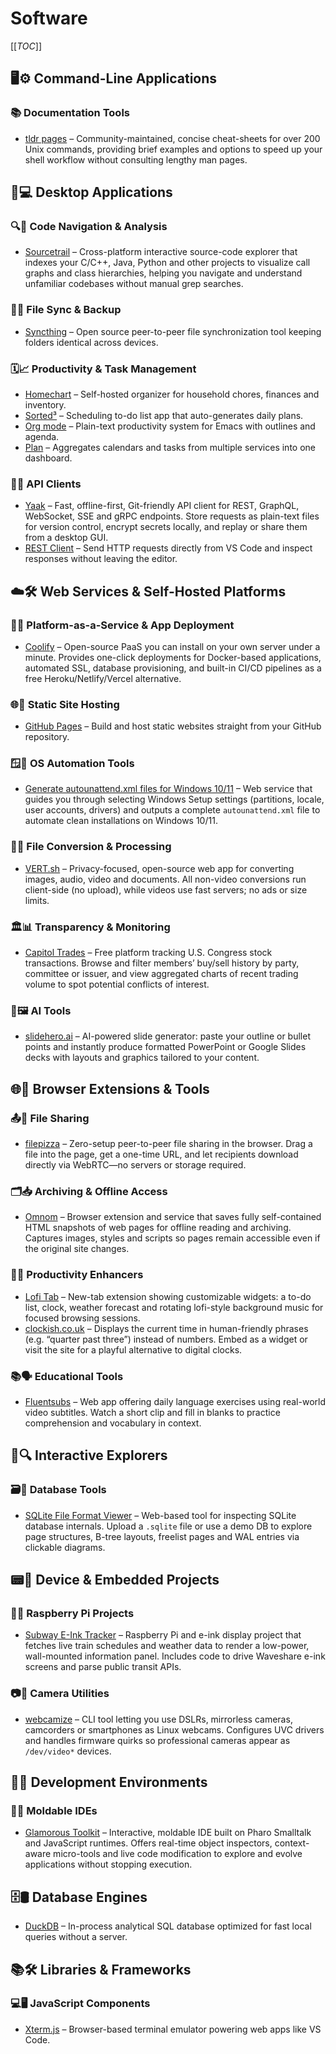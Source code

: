 # Software
[[_TOC_]]


## 🖥️⚙️ Command-Line Applications

### 📚 Documentation Tools
- [tldr pages](https://tldr.sh/) – Community-maintained, concise cheat-sheets for over 200 Unix commands, providing brief examples and options to speed up your shell workflow without consulting lengthy man pages.

## 🧩💻 Desktop Applications

### 🔍📐 Code Navigation & Analysis
- [Sourcetrail](https://github.com/CoatiSoftware/Sourcetrail) – Cross-platform interactive source-code explorer that indexes your C/C++, Java, Python and other projects to visualize call graphs and class hierarchies, helping you navigate and understand unfamiliar codebases without manual grep searches.

### 🔄📂 File Sync & Backup
- [Syncthing](https://github.com/syncthing/syncthing) – Open source peer-to-peer file synchronization tool keeping folders identical across devices.

### 🗓️📈 Productivity & Task Management
- [Homechart](https://about.homechart.app/) – Self-hosted organizer for household chores, finances and inventory.
- [Sorted³](https://www.sortedapp.com/) – Scheduling to-do list app that auto-generates daily plans.
- [Org mode](https://orgmode.org/) – Plain-text productivity system for Emacs with outlines and agenda.
- [Plan](https://getplan.co/) – Aggregates calendars and tasks from multiple services into one dashboard.

### 🔧🔌 API Clients
- [Yaak](https://yaak.app/) – Fast, offline-first, Git-friendly API client for REST, GraphQL, WebSocket, SSE and gRPC endpoints. Store requests as plain-text files for version control, encrypt secrets locally, and replay or share them from a desktop GUI.
- [REST Client](https://marketplace.visualstudio.com/items?itemName=humao.rest-client) – Send HTTP requests directly from VS Code and inspect responses without leaving the editor.

## ☁️🛠️ Web Services & Self-Hosted Platforms

### 🚀🔄 Platform-as-a-Service & App Deployment
- [Coolify](https://coolify.io/) – Open-source PaaS you can install on your own server under a minute. Provides one-click deployments for Docker-based applications, automated SSL, database provisioning, and built-in CI/CD pipelines as a free Heroku/Netlify/Vercel alternative.

### 🌐📄 Static Site Hosting
- [GitHub Pages](https://pages.github.com/) – Build and host static websites straight from your GitHub repository.

### 🪟🤖 OS Automation Tools
- [Generate autounattend.xml files for Windows 10/11](https://schneegans.de/windows/unattend-generator/) – Web service that guides you through selecting Windows Setup settings (partitions, locale, user accounts, drivers) and outputs a complete `autounattend.xml` file to automate clean installations on Windows 10/11.

### 🧾🔄 File Conversion & Processing
- [VERT.sh](https://vert.sh/) – Privacy-focused, open-source web app for converting images, audio, video and documents. All non-video conversions run client-side (no upload), while videos use fast servers; no ads or size limits.

### 🏛️📊 Transparency & Monitoring
- [Capitol Trades](https://www.capitoltrades.com/) – Free platform tracking U.S. Congress stock transactions. Browse and filter members’ buy/sell history by party, committee or issuer, and view aggregated charts of recent trading volume to spot potential conflicts of interest.

### 🧠🖼️ AI Tools
- [slidehero.ai](https://www.slidehero.ai/) – AI-powered slide generator: paste your outline or bullet points and instantly produce formatted PowerPoint or Google Slides decks with layouts and graphics tailored to your content.

## 🌐🧩 Browser Extensions & Tools

### 📤🔗 File Sharing
- [filepizza](https://github.com/kern/filepizza) – Zero-setup peer-to-peer file sharing in the browser. Drag a file into the page, get a one-time URL, and let recipients download directly via WebRTC—no servers or storage required.

### 🗂️📥 Archiving & Offline Access
- [Omnom](https://omnom.zone/) – Browser extension and service that saves fully self-contained HTML snapshots of web pages for offline reading and archiving. Captures images, styles and scripts so pages remain accessible even if the original site changes.

### 🧘📅 Productivity Enhancers
- [Lofi Tab](https://lofitab.com/) – New-tab extension showing customizable widgets: a to-do list, clock, weather forecast and rotating lofi-style background music for focused browsing sessions.
- [clockish.co.uk](https://clockish.co.uk/) – Displays the current time in human-friendly phrases (e.g. “quarter past three”) instead of numbers. Embed as a widget or visit the site for a playful alternative to digital clocks.

### 📚🗣️ Educational Tools
- [Fluentsubs](https://app.fluentsubs.com/exercises/daily) – Web app offering daily language exercises using real-world video subtitles. Watch a short clip and fill in blanks to practice comprehension and vocabulary in context.

## 🧪🔍 Interactive Explorers

### 🗃️🔎 Database Tools
- [SQLite File Format Viewer](https://sqlite-internal.pages.dev/#page=10) – Web-based tool for inspecting SQLite database internals. Upload a `.sqlite` file or use a demo DB to explore page structures, B-tree layouts, freelist pages and WAL entries via clickable diagrams.

## 📟🔌 Device & Embedded Projects

### 🍓📡 Raspberry Pi Projects
- [Subway E-Ink Tracker](https://github.com/SamBroner/subway-e-ink-tracker) – Raspberry Pi and e-ink display project that fetches live train schedules and weather data to render a low-power, wall-mounted information panel. Includes code to drive Waveshare e-ink screens and parse public transit APIs.

### 📷🔧 Camera Utilities
- [webcamize](https://github.com/cowtoolz/webcamize) – CLI tool letting you use DSLRs, mirrorless cameras, camcorders or smartphones as Linux webcams. Configures UVC drivers and handles firmware quirks so professional cameras appear as `/dev/video*` devices.

## 🧠🧰 Development Environments

### 🧩🧵 Moldable IDEs
- [Glamorous Toolkit](https://gtoolkit.com/) – Interactive, moldable IDE built on Pharo Smalltalk and JavaScript runtimes. Offers real-time object inspectors, context-aware micro-tools and live code modification to explore and evolve applications without stopping execution.

## 🗄️🛢️ Database Engines
- [DuckDB](https://github.com/duckdb/duckdb) – In-process analytical SQL database optimized for fast local queries without a server.

## 📚🛠️ Libraries & Frameworks

### 💻🖥️ JavaScript Components
- [Xterm.js](https://xtermjs.org/) – Browser-based terminal emulator powering web apps like VS Code.
